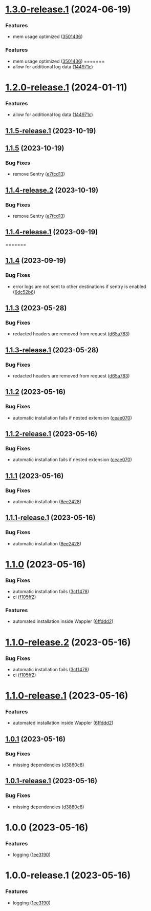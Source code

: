 # [1.3.0-release.1](https://github.com/tbvgl/wappler-advanced-logger/compare/v1.2.0...v1.3.0-release.1) (2024-06-19)


### Features

* mem usage optimized ([3501436](https://github.com/tbvgl/wappler-advanced-logger/commit/35014364fedf7a446c6119e7423aa31f9e8a38bd))

### Features


* mem usage optimized ([3501436](https://github.com/tbvgl/wappler-advanced-logger/commit/35014364fedf7a446c6119e7423aa31f9e8a38bd))
=======
* allow for additional log data ([144971c](https://github.com/tbvgl/wappler-advanced-logger/commit/144971cdbbd94cedb9a7ce68e0293c5e174d3749))


# [1.2.0-release.1](https://github.com/tbvgl/wappler-advanced-logger/compare/v1.1.5-release.1...v1.2.0-release.1) (2024-01-11)


### Features

* allow for additional log data ([144971c](https://github.com/tbvgl/wappler-advanced-logger/commit/144971cdbbd94cedb9a7ce68e0293c5e174d3749))

## [1.1.5-release.1](https://github.com/tbvgl/wappler-advanced-logger/compare/v1.1.4...v1.1.5-release.1) (2023-10-19)

## [1.1.5](https://github.com/tbvgl/wappler-advanced-logger/compare/v1.1.4...v1.1.5) (2023-10-19)


### Bug Fixes

* remove Sentry ([e7fcd13](https://github.com/tbvgl/wappler-advanced-logger/commit/e7fcd131226f8ea3df10bc7376f3095395b0a7e8))

## [1.1.4-release.2](https://github.com/tbvgl/wappler-advanced-logger/compare/v1.1.4-release.1...v1.1.4-release.2) (2023-10-19)


### Bug Fixes

* remove Sentry ([e7fcd13](https://github.com/tbvgl/wappler-advanced-logger/commit/e7fcd131226f8ea3df10bc7376f3095395b0a7e8))

## [1.1.4-release.1](https://github.com/tbvgl/wappler-advanced-logger/compare/v1.1.3...v1.1.4-release.1) (2023-09-19)
=======
## [1.1.4](https://github.com/tbvgl/wappler-advanced-logger/compare/v1.1.3...v1.1.4) (2023-09-19)



### Bug Fixes

* error logs are not sent to other destinations if sentry is enabled ([6dc52b6](https://github.com/tbvgl/wappler-advanced-logger/commit/6dc52b635cf6375f170d8ce26af65c3a4c734671))

## [1.1.3](https://github.com/tbvgl/wappler-advanced-logger/compare/v1.1.2...v1.1.3) (2023-05-28)


### Bug Fixes

* redacted headers are removed from request ([d65a783](https://github.com/tbvgl/wappler-advanced-logger/commit/d65a783158bcb42262422c67e5d0c8d05fb1e20b))

## [1.1.3-release.1](https://github.com/tbvgl/wappler-advanced-logger/compare/v1.1.2...v1.1.3-release.1) (2023-05-28)


### Bug Fixes

* redacted headers are removed from request ([d65a783](https://github.com/tbvgl/wappler-advanced-logger/commit/d65a783158bcb42262422c67e5d0c8d05fb1e20b))

## [1.1.2](https://github.com/tbvgl/wappler-advanced-logger/compare/v1.1.1...v1.1.2) (2023-05-16)


### Bug Fixes

* automatic installation fails if nested extension ([ceae070](https://github.com/tbvgl/wappler-advanced-logger/commit/ceae0707c98974fbcce18f02a32441736d2ce56c))

## [1.1.2-release.1](https://github.com/tbvgl/wappler-advanced-logger/compare/v1.1.1...v1.1.2-release.1) (2023-05-16)


### Bug Fixes

* automatic installation fails if nested extension ([ceae070](https://github.com/tbvgl/wappler-advanced-logger/commit/ceae0707c98974fbcce18f02a32441736d2ce56c))

## [1.1.1](https://github.com/tbvgl/wappler-advanced-logger/compare/v1.1.0...v1.1.1) (2023-05-16)


### Bug Fixes

* automatic installation ([8ee2428](https://github.com/tbvgl/wappler-advanced-logger/commit/8ee2428304d4c26f2ab0f475c9e4fdbdf875ce15))

## [1.1.1-release.1](https://github.com/tbvgl/wappler-advanced-logger/compare/v1.1.0...v1.1.1-release.1) (2023-05-16)


### Bug Fixes

* automatic installation ([8ee2428](https://github.com/tbvgl/wappler-advanced-logger/commit/8ee2428304d4c26f2ab0f475c9e4fdbdf875ce15))

# [1.1.0](https://github.com/tbvgl/wappler-advanced-logger/compare/v1.0.1...v1.1.0) (2023-05-16)


### Bug Fixes

* automatic installation fails ([3cf1478](https://github.com/tbvgl/wappler-advanced-logger/commit/3cf147815a18dd4cc65ae5db5388909209f2613e))
* ci ([f105ff2](https://github.com/tbvgl/wappler-advanced-logger/commit/f105ff29a9a33a2b0e030c932d5219f992618ce1))


### Features

* automated installation inside Wappler ([6ffddd2](https://github.com/tbvgl/wappler-advanced-logger/commit/6ffddd272d6b1cd004269136baf3f0de35b7e3ba))

# [1.1.0-release.2](https://github.com/tbvgl/wappler-advanced-logger/compare/v1.1.0-release.1...v1.1.0-release.2) (2023-05-16)


### Bug Fixes

* automatic installation fails ([3cf1478](https://github.com/tbvgl/wappler-advanced-logger/commit/3cf147815a18dd4cc65ae5db5388909209f2613e))
* ci ([f105ff2](https://github.com/tbvgl/wappler-advanced-logger/commit/f105ff29a9a33a2b0e030c932d5219f992618ce1))

# [1.1.0-release.1](https://github.com/tbvgl/wappler-advanced-logger/compare/v1.0.1...v1.1.0-release.1) (2023-05-16)


### Features

* automated installation inside Wappler ([6ffddd2](https://github.com/tbvgl/wappler-advanced-logger/commit/6ffddd272d6b1cd004269136baf3f0de35b7e3ba))

## [1.0.1](https://github.com/tbvgl/wappler-advanced-logger/compare/v1.0.0...v1.0.1) (2023-05-16)


### Bug Fixes

* missing dependencies ([d3860c8](https://github.com/tbvgl/wappler-advanced-logger/commit/d3860c8994b9f371193fd15cc8e27c567c2dfa32))

## [1.0.1-release.1](https://github.com/tbvgl/wappler-advanced-logger/compare/v1.0.0...v1.0.1-release.1) (2023-05-16)


### Bug Fixes

* missing dependencies ([d3860c8](https://github.com/tbvgl/wappler-advanced-logger/commit/d3860c8994b9f371193fd15cc8e27c567c2dfa32))

# 1.0.0 (2023-05-16)


### Features

* logging ([1ee3190](https://github.com/tbvgl/wappler-advanced-logger/commit/1ee3190192323b140ae818351faca9b48f8771f1))

# 1.0.0-release.1 (2023-05-16)


### Features

* logging ([1ee3190](https://github.com/tbvgl/wappler-advanced-logger/commit/1ee3190192323b140ae818351faca9b48f8771f1))
